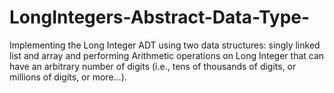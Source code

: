 # LongIntegers-Abstract-Data-Type-
 Implementing the Long Integer ADT using two data structures: singly linked list and array and performing Arithmetic operations on Long Integer that can have an arbitrary number of digits (i.e., tens of thousands of digits, or millions of digits, or more…).
